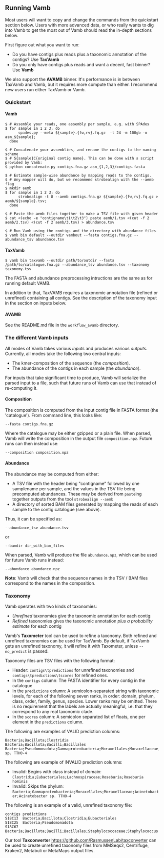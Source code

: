 ## Running Vamb
Most users will want to copy and change the commands from the quickstart section below.
Users with more advanced data, or who really wants to dig into Vamb to get the most out of Vamb should read the in-depth sections below.

First figure out what you want to run:
* Do you have contigs plus reads plus a taxonomic annotation of the contigs? Use __TaxVamb__
* Do you only have contigs plus reads and want a decent, fast binner? Use __Vamb__

We also support the __AVAMB__ binner. It's performance is in between TaxVamb and Vamb,
but it requires more compute than either.
I recommend new users run either TaxVamb or Vamb.

### Quickstart
#### Vamb
```shell
$ # Assemble your reads, one assembly per sample, e.g. with SPAdes
$ for sample in 1 2 3; do
      spades.py --meta ${sample}.{fw,rv}.fq.gz  -t 24 -m 100gb -o asm_${sample};
  done    

$ # Concatenate your assemblies, and rename the contigs to the naming scheme
$ # S{sample}C{original contig name}. This can be done with a script provided by Vamb:
$ python concatenate.py contigs.fna.gz asm_{1,2,3}/contigs.fasta

$ # Estimate sample-wise abundance by mapping reads to the contigs.
$ # Any mapper will do, but we recommend strobealign with the --aemb flag
$ mkdir aemb
$ for sample in 1 2 3; do
      strobealign -t 8 --aemb contigs.fna.gz ${sample}.{fw,rv}.fq.gz > aemb/${sample}.tsv;
  done

$ # Paste the aemb files together to make a TSV file with given header
$ cat <(echo -e "contigname\t1\t2\t3") paste aemb/1.tsv <(cut -f 2 aemb/2.tsv) <(cut -f 2 aemb/3.tsv) > abundance.tsv

$ # Run Vamb using the contigs and the directory with abundance files
$ vamb bin default --outdir vambout --fasta contigs.fna.gz --abundance_tsv abundance.tsv
```

#### TaxVamb
```shell
$ vamb bin taxvamb --outdir path/to/outdir --fasta /path/to/catalogue.fna.gz --abundance_tsv abundance.tsv --taxonomy taxonomy.tsv
```

The FASTA and abundance preprocessing intructions are the same as for running default VAMB.

In addition to that, TaxVAMB requires a taxonomic annotation file (refined or unrefined) containing all contigs.
See the description of the taxonomy input in the section on inputs below.

#### AVAMB
See the README.md file in the `workflow_avamb` directory.

### The different Vamb inputs
All modes of Vamb takes various _inputs_ and produces various _outputs_.
Currently, all modes take the following two central inputs:

* The kmer-composition of the sequence (the _composition_).
* The abundance of the contigs in each sample (the _abundance_).

For inputs that take significant time to produce, Vamb will serialize the parsed input to a file, such that future runs of Vamb can use that instead of re-computing it.

#### Composition
The composition is computed from the input contig file in FASTA format (the 'catalogue').
From command line, this looks like:

```shell
--fasta contigs.fna.gz
```

Where the catalogue may be either gzipped or a plain file.
When parsed, Vamb will write the composition in the output file `composition.npz`.
Future runs can then instead use:

```shell
--composition composition.npz
```

#### Abundance
The abundance may be computed from either:
* A TSV file with the header being "contigname" followed by one samplename per sample,
  and the values in the TSV file being precomputed abundances.
  These may be derived from `paste`ing together outputs from the tool `strobealign --aemb`
* A directory of sorted BAM files generated by mapping the reads of each sample to the contig catalogue (see above).

Thus, it can be specified as:
```shell
--abundance_tsv abundance.tsv
```
or
```shell
--bamdir dir_with_bam_files
```

When parsed, Vamb will produce the file `abundance.npz`, which can be used for future
Vamb runs instead:
```
--abundance abundance.npz
```

__Note:__ Vamb will check that the sequence names in the TSV / BAM files correspond
to the names in the composition.

### Taxonomy
Vamb operates with two kinds of taxonomies:
* _Unrefined_ taxonomies give the taxonomic annotation for each contig
* _Refined_ taxonomies gives the taxonomic annotation _plus a probability estimate_ for each contig

Vamb's __Taxometer__ tool can be used to refine a taxonomy.
Both refined and unrefined taxonomies can be used for TaxVamb.
By default, if TaxVamb gets an unrefined taxonomy, it will refine it with Taxometer, unless `--no_predict` is passed.

Taxonomy files are TSV files with the following format:
* Header: `contigs\tpredictions` for unrefined taxonomies and `contigs\tpredictions\tscores` for refined ones.
* In the `contigs` column: The FASTA identifier for every contig in the catalogue
* In the `predictions` column: A semicolon-separated string with taxonomic levels, for each of the following seven ranks, in order:
  domain, phylum, class, order, family, genus, species. Lower ranks may be omitted.
  There is no requirement that the labels are actually meaningful, i.e. that they correspond to any real taxonomic clade.
* In the `scores` column: A semicolon separated list of floats, one per element in the `predictions` column.

The following are examples of VALID prediction columns:
```
Bacteria;Bacillota;Clostridia
Bacteria;Bacillota;Bacilli;Bacillales
Bacteria;Pseudomonadota;Gammaproteobacteria;Moraxellales;Moraxellaceae;Acinetobacter;Acinetobacter sp. TTH0-4
```

The following are example of INVALID prediction columns:
* Invalid: Begins with class instead of domain: `Clostridia;Eubacteriales;Lachnospiraceae;Roseburia;Roseburia hominis`
* Invalid: Skips the phylum: `Bacteria;Gammaproteobacteria;Moraxellales;Moraxellaceae;Acinetobacter;Acinetobacter sp. TTH0-4`

The following is an example of a valid, unrefined taxonomy file:
```
contigs	predictions
S18C13	Bacteria;Bacillota;Clostridia;Eubacteriales
S18C25	Bacteria;Pseudomonadota
S18C67	Bacteria;Bacillota;Bacilli;Bacillales;Staphylococcaceae;Staphylococcus
```

Our tool  __Taxconverter__ https://github.com/RasmussenLab/taxconverter can be used to create unrefined taxonomy files from MMSeqs2, Centrifuge, Kraken2, Metabuli or MetaMaps output files.